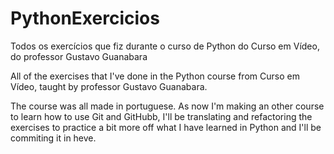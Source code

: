 # PythonExercicios
 Todos os exercícios que fiz durante o curso de Python do Curso em Vídeo, do professor Gustavo Guanabara

All of the exercises that I've done in the Python course from Curso em Vídeo, taught by professor Gustavo Guanabara.

The course was all made in portuguese. As now I'm making an other course to learn how to use Git and GitHubb, I'll be translating and refactoring the exercises to practice a bit more off what I have learned in Python and I'll be commiting it in heve.
